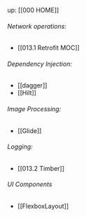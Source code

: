 up: [[000 HOME]]

###### Network operations:
- [[013.1 Retrofit MOC]]

###### Dependency Injection:
- [[dagger]]
- [[Hilt]]


###### Image Processing:
- [[Glide]]


###### Logging:
- [[013.2 Timber]]

###### UI Components
- [[FlexboxLayout]]